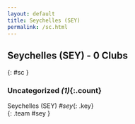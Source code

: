 ```yaml
---
layout: default
title: Seychelles (SEY)
permalink: /sc.html
---
```



## Seychelles (SEY) - 0 Clubs
{: #sc }









### Uncategorized _(1)_{:.count}


Seychelles  (SEY)  _#sey_{: .key} <br>
{: .team #sey }


 
